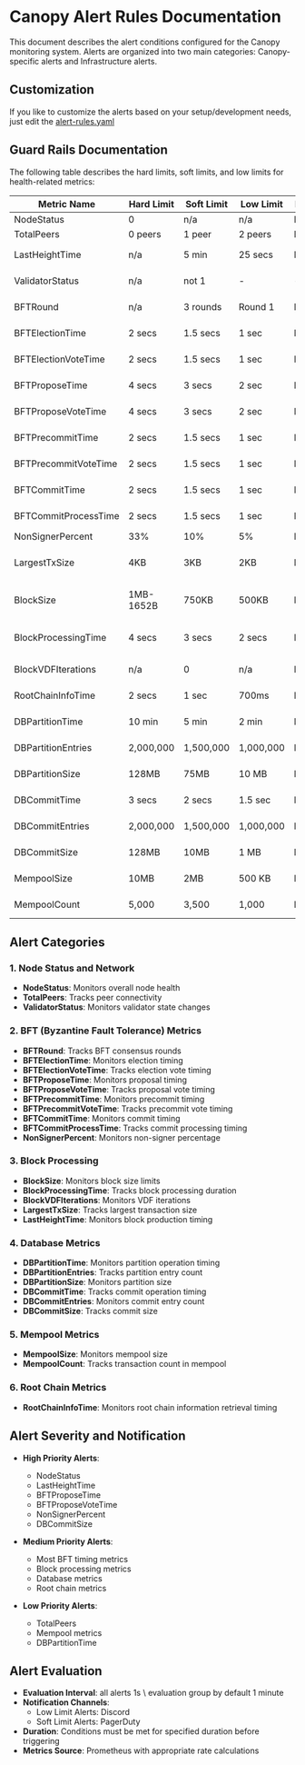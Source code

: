 # Canopy Alert Rules Documentation

This document describes the alert conditions configured for the Canopy monitoring system. Alerts are organized into two main categories: Canopy-specific alerts and Infrastructure alerts.



## Customization


If you like to customize the alerts based on your setup/development needs, just edit the [alert-rules.yaml](./monitoring-stack/monitoring/grafana/provisioning/alerting/alert-rules.yaml)


## Guard Rails Documentation

The following table describes the hard limits, soft limits, and low limits for health-related metrics:

| Metric Name          | Hard Limit  | Soft Limit | Low Limit   | Priority | Notes |
|----------------------|-------------|------------|-------------|----------|-------|
| NodeStatus           | 0           | n/a        | n/a         | High     | -     |
| TotalPeers           | 0 peers     | 1 peer     | 2 peers     | Low      | -     |
| LastHeightTime       | n/a         | 5 min      | 25 secs     | High     | Just over 3 rounds at 20s blocks |
| ValidatorStatus      | n/a         | not 1      | -           | -        | Monitor unexpected Pause or Unstaking |
| BFTRound             | n/a         | 3 rounds   | Round 1     | Medium   | Soft = Just below the 'LastHeight' time |
| BFTElectionTime      | 2 secs      | 1.5 secs   | 1 sec       | Medium   | Hard = config, Soft = 75% of config timing |
| BFTElectionVoteTime  | 2 secs      | 1.5 secs   | 1 sec       | Medium   | Hard = config, Soft = 75% of config timing |
| BFTProposeTime       | 4 secs      | 3 secs     | 2 sec       | High     | Hard = config, Soft = 75% of config timing |
| BFTProposeVoteTime   | 4 secs      | 3 secs     | 2 sec       | High     | Hard = config, Soft = 75% of config timing |
| BFTPrecommitTime     | 2 secs      | 1.5 secs   | 1 sec       | Medium   | Hard = config, Soft = 75% of config timing |
| BFTPrecommitVoteTime | 2 secs      | 1.5 secs   | 1 sec       | Medium   | Hard = config, Soft = 75% of config timing |
| BFTCommitTime        | 2 secs      | 1.5 secs   | 1 sec       | Medium   | Hard = config, Soft = 75% of config timing |
| BFTCommitProcessTime | 2 secs      | 1.5 secs   | 1 sec       | Medium   | Hard = config, Soft = 75% of config timing |
| NonSignerPercent     | 33%         | 10%        | 5%          | High     | Hard = BFT upper bound |
| LargestTxSize        | 4KB         | 3KB        | 2KB         | Medium   | Hard = default mempool config, Soft = 75% of hard |
| BlockSize            | 1MB-1652B   | 750KB      | 500KB       | Medium   | Hard = param - MaxBlockHeader, Soft = 75% of param |
| BlockProcessingTime  | 4 secs      | 3 secs     | 2 secs      | Medium   | Hard = MIN(ProposeTimeoutMS, ProposeVoteTimeoutMS) |
| BlockVDFIterations   | n/a         | 0          | n/a         | Medium   | Soft = unexpected behavior |
| RootChainInfoTime    | 2 secs      | 1 sec      | 700ms       | Medium   | Hard = 10% of block time |
| DBPartitionTime      | 10 min      | 5 min      | 2 min       | Low      | Hard = arbitrary / high likelihood of interruption |
| DBPartitionEntries   | 2,000,000   | 1,500,000  | 1,000,000   | Medium   | Hard = Badger default limit (configurable) |
| DBPartitionSize      | 128MB       | 75MB       | 10 MB       | Medium   | Hard = Badger set limit (configurable) |
| DBCommitTime         | 3 secs      | 2 secs     | 1.5 sec     | Medium   | Hard = soft of BlockProcessingTime |
| DBCommitEntries      | 2,000,000   | 1,500,000  | 1,000,000   | Medium   | Hard = Badger default limit (configurable) |
| DBCommitSize         | 128MB       | 10MB       | 1 MB        | High     | Hard = Badger set limit (configurable) |
| MempoolSize          | 10MB        | 2MB        | 500 KB      | Low      | Hard = default config, Soft = 2 blocks |
| MempoolCount         | 5,000       | 3,500      | 1,000       | Low      | Hard = default config, Soft = 75% of hard |

## Alert Categories

### 1. Node Status and Network
- **NodeStatus**: Monitors overall node health
- **TotalPeers**: Tracks peer connectivity
- **ValidatorStatus**: Monitors validator state changes

### 2. BFT (Byzantine Fault Tolerance) Metrics
- **BFTRound**: Tracks BFT consensus rounds
- **BFTElectionTime**: Monitors election timing
- **BFTElectionVoteTime**: Tracks election vote timing
- **BFTProposeTime**: Monitors proposal timing
- **BFTProposeVoteTime**: Tracks proposal vote timing
- **BFTPrecommitTime**: Monitors precommit timing
- **BFTPrecommitVoteTime**: Tracks precommit vote timing
- **BFTCommitTime**: Monitors commit timing
- **BFTCommitProcessTime**: Tracks commit processing timing
- **NonSignerPercent**: Monitors non-signer percentage

### 3. Block Processing
- **BlockSize**: Monitors block size limits
- **BlockProcessingTime**: Tracks block processing duration
- **BlockVDFIterations**: Monitors VDF iterations
- **LargestTxSize**: Tracks largest transaction size
- **LastHeightTime**: Monitors block production timing

### 4. Database Metrics
- **DBPartitionTime**: Monitors partition operation timing
- **DBPartitionEntries**: Tracks partition entry count
- **DBPartitionSize**: Monitors partition size
- **DBCommitTime**: Tracks commit operation timing
- **DBCommitEntries**: Monitors commit entry count
- **DBCommitSize**: Tracks commit size

### 5. Mempool Metrics
- **MempoolSize**: Monitors mempool size
- **MempoolCount**: Tracks transaction count in mempool

### 6. Root Chain Metrics
- **RootChainInfoTime**: Monitors root chain information retrieval timing

## Alert Severity and Notification

- **High Priority Alerts**: 
  - NodeStatus
  - LastHeightTime
  - BFTProposeTime
  - BFTProposeVoteTime
  - NonSignerPercent
  - DBCommitSize

- **Medium Priority Alerts**: 
  - Most BFT timing metrics
  - Block processing metrics
  - Database metrics
  - Root chain metrics

- **Low Priority Alerts**:
  - TotalPeers
  - Mempool metrics
  - DBPartitionTime

## Alert Evaluation
- **Evaluation Interval**: all alerts 1s \ evaluation group by default 1 minute
- **Notification Channels**:
  - Low Limit Alerts: Discord
  - Soft Limit Alerts: PagerDuty
- **Duration**: Conditions must be met for specified duration before triggering
- **Metrics Source**: Prometheus with appropriate rate calculations 